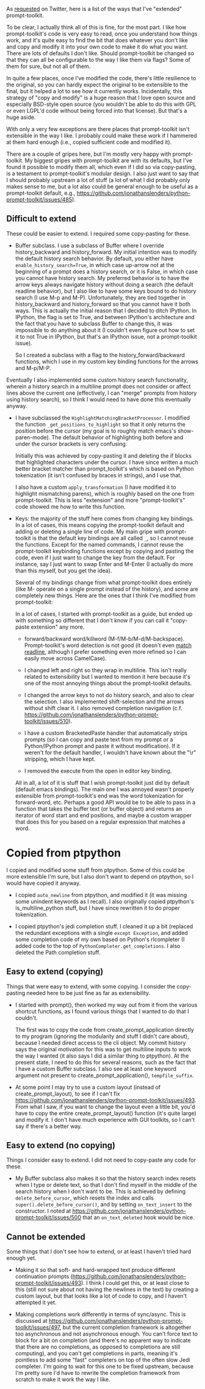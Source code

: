 As [requested](https://twitter.com/jonathan_s/status/898280887908843521) on
Twitter, here is a list of the ways that I've "extended" prompt-toolkit.

To be clear, I actually think all of this is fine, for the most part. I like
how prompt-toolkit's code is very easy to read, once you understand how things
work, and it's quite easy to find the bit that does whatever you don't like
and copy and modify it into your own code to make it do what you want. There
are lots of defaults I don't like. Should prompt-toolkit be changed so that
they can all be configurable to the way I like them via flags? Some of them
for sure, but not all of them.

In quite a few places, once I've modified the code, there's little resilience
to the original, so you can hardly expect the original to be extensible to the
final, but it helped a lot to see how it currently works. Incidentally, this
strategy of "copy and modify" is a huge reason that I love open source and
especially BSD-style open source (you wouldn't be able to do this with GPL or
even LGPL'd code without being forced into that license). But that's a huge
aside.

With only a very few exceptions are there places that prompt-toolkit isn't
extensible in the way I like. I probably could make these work if I hammered
at them hard enough (i.e., copied sufficient code and modified it).

There are a couple of gripes here, but I'm mostly very happy with
prompt-toolkit. My biggest gripes with prompt-toolkit are with its defaults,
but I've found it possible to modify them all, which even if I did so via
copy-pasting, is a testament to prompt-toolkit's modular design. I also just
want to say that I should probably upstream a lot of stuff (a lot of what I
did probably only makes sense to me, but a lot also could be general enough to
be useful as a prompt-toolkit default, e.g.,
https://github.com/jonathanslenders/python-prompt-toolkit/issues/485).

## Difficult to extend

These could be easier to extend. I required some copy-pasting for these.

- Buffer subclass. I use a subclass of Buffer where I override
  history_backward and history_forward. My initial intention was to modify the
  default history search behavior. By default, you either have
  `enable_history_search=True`, in which case up-arrow not at the beginning of
  a prompt does a history search, or it is False, in which case you cannot
  have history search. My preferred behavior is to have the arrow keys always
  navigate history without doing a search (the default readline behavior), but
  I also like to have some keys bound to do history search (I use M-p and
  M-P).  Unfortunately, they are tied together in history_backward and
  history_forward so that you cannot have it both ways. This is actually the
  initial reason that I decided to ditch IPython. In IPython, the flag is set
  to True, and between IPython's architecture and the fact that you have to
  subclass Buffer to change this, it was impossible to do anything about it (I
  couldn't even figure out how to set it to not True in IPython, but that's an
  IPython issue, not a prompt-toolkit issue).

  So I created a subclass with a flag to the history_forward/backward
  functions, which I use in my custom key binding functions for the arrows and
  M-p/M-P.

 Eventually I also implemented some custom history search functionality,
 wherein a history search in a multiline prompt does not consider or affect
 lines above the current one (effectively, I can "merge" prompts from history
 using history search), so I think I would need to have done this eventually
 anyway.

- I have subclassed the `HighlightMatchingBracketProcessor`. I modified the
  function `_get_positions_to_highlight` so that it only
  returns the position before the cursor (my goal is to roughly match emacs's
  show-paren-mode). The default behavior of highlighting both before and under
  the cursor brackets is very confusing.

  Initially this was achieved by copy-pasting it and deleting the if blocks
  that highlighted characters under the cursor. I have since written a much
  better bracket matcher than prompt_toolkit's which is based on Python
  tokenization (it isn't confused by braces in strings), and I use that.

  I also have a custom `apply_transformation` (I have modified it to highlight
  mismatching parens), which is roughly based on the one from prompt-toolkit.
  This is less "extension" and more "prompt-toolkit's" code showed me how to
  write this function.

- Keys: the majority of the stuff here comes from changing key bindings. In a
  lot of cases, this means copying the prompt-toolkit default and adding or
  deleting a single line of code. My main gripe with prompt-toolkit is that
  the default key bindings are all called `_`, so I cannot reuse the
  functions. Except for the named commands, I cannot reuse the prompt-toolkit
  keybinding functions except by copying and pasting the code, even if I just
  want to change the key from the default. For instance, say I just want to
  swap Enter and M-Enter (I actually do more than this myself, but you get the
  idea).

  Several of my bindings change from what prompt-toolkit does entirely (like
  M-</M-> operate on a single prompt instead of the history), and some are
  completely new things. Here are the ones that I think I've modified from
  prompt-toolkit:

  In a lot of cases, I started with prompt-toolkit as a guide, but ended up
  with something so different that I don't know if you can call it
  "copy-paste extension" any more.

    - forward/backward word/killword (M-f/M-b/M-d/M-backspace). Prompt-toolkit's word detection is not
      good (it doesn't even [match readline](https://github.com/jonathanslenders/python-prompt-toolkit/issues/458), although I prefer something even
      more refined so I can easily move across CamelCase).

    - I changed left and right so they wrap in multiline. This isn't really
      related to extensibility but I wanted to mention it here because it's
      one of the most annoying things about the prompt-toolkit defaults.

    - I changed the arrow keys to not do history search, and also to clear the
      selection. I also implemented shift-selection and the arrows without
      shift clear it. I also removed completion navigation (c.f.
      https://github.com/jonathanslenders/python-prompt-toolkit/issues/510).

    - I have a custom BracketedPaste handler that automatically strips prompts
      (so I can copy and paste text from my prompt or a Python/IPython prompt
      and paste it without modification). If it weren't for the default
      handler, I wouldn't have known about the "\r" stripping, which I have
      kept.

    - I removed the execute from the open in editor key binding.

  All in all, a lot of it is stuff that I wish prompt-toolkit just did by
  default (default emacs bindings). The main one I was annoyed wasn't properly
  extensible from prompt-toolkit's end was the word tokenization for
  forward-word, etc. Perhaps a good API would be to be able to pass in a
  function that takes the buffer text (or buffer object) and returns an
  iterator of word start and end positions, and maybe a custom wrapper that
  does this for you based on a regular expression that matches a word.

# Copied from ptpython

I copied and modified some stuff from ptpython. Some of this could be more extensible I'm
sure, but I also don't want to depend on ptpython, so I would have copied it
anyway.

- I copied `auto_newline` from ptpython, and modified it (it was missing some
  unindent keywords as I recall). I also originally copied ptpython's
  is_multiline_python stuff, but I have since rewritten it to do proper
  tokenization.

- I copied ptpython's jedi completion stuff. I cleaned it up a bit (replaced
  the redundant exceptions with a single `except Exception`, and added some
  completion code of my own based on Python's rlcompleter (I added code to the
  top of `PythonCompleter.get_completions`. I also deleted the Path completion
  stuff.

## Easy to extend (copying)

Things that were easy to extend, with some copying. I consider the
copy-pasting needed here to be just fine as far as extensibility.

- I started with prompt(), then worked my way out from it from the various
  shortcut functions, as I found various things that I wanted to do that I
  couldn't.

  The first was to copy the code from create_prompt_application directly to my
  program (ignoring the modularity and stuff I didn't care about), because I
  needed direct access to the cli object. My commit history says the original
  motivation for this was to get multiline inputs to work the way I wanted (it
  also says I did a similar thing to ptpython). At the present state, I need
  to do this for several reasons, such as the fact that I have a custom Buffer
  subclass.  I also see at least one keyword argument not present to
  create_prompt_application(), `tempfile_suffix`.

- At some point I may try to use a custom layout (instead of
  create_prompt_layout), to see if I can't fix
  https://github.com/jonathanslenders/python-prompt-toolkit/issues/493. From
  what I saw, if you want to change the layout even a little bit, you'd have
  to copy the entire create_prompt_layout() function (it's quite large) and
  modify it. I don't have much experience with GUI toolkits, so I can't say if
  there's a better way.

## Easy to extend (no copying)

Things I consider easy to extend. I did not need to copy-paste any code for these.

- My Buffer subclass also makes it so that the history search index resets
  when I type or delete text, so that I don't find myself in the middle of the search
  history when I don't want to be. This is achieved by defining
  `delete_before_cursor`, which resets the index and calls
  `super().delete_before_cursor()`, and by setting `on_text_insert` to the
  constructor. I noted at
  https://github.com/jonathanslenders/python-prompt-toolkit/issues/500 that an
  `on_text_deleted` hook would be nice.

## Cannot be extended

Some things that I don't see how to extend, or at least I haven't tried hard
enough yet.

- Making it so that soft- and hard-wrapped text produce different continuation
  prompts
  (https://github.com/jonathanslenders/python-prompt-toolkit/issues/493). I
  think I could get this, or at least close to this (still not sure about not
  having the newlines in the text) by creating a custom layout, but that looks
  like a lot of code to copy, and I haven't attempted it yet.

- Making completions work differently in terms of sync/async. This is
  discussed at
  https://github.com/jonathanslenders/python-prompt-toolkit/issues/497, but
  the current completion framework is altogether too asynchronous and not
  asynchronous enough. You can't force text to block for a bit on completion
  (and there's no apparent way to indicate that there are no completions, as
  opposed to completions are still computing), and you can't get completions
  in parts, meaning it's pointless to add some "fast" completers on top of the
  often slow Jedi completer. I'm going to wait for this one to be fixed
  upstream, because I'm pretty sure I'd have to rewrite the completion
  framework from scratch to make it work the way I like.
